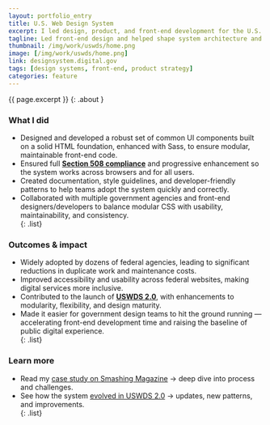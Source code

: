 ```yaml
---
layout: portfolio_entry
title: U.S. Web Design System
excerpt: I led design, product, and front-end development for the U.S. Web Design System — the shared UI and style framework now used by **hundreds** of federal agency projects nationwide. My work focused on raising standards for user experience, accessibility, and consistency in government digital services.
tagline: Led front-end design and helped shape system architecture and long-term strategy as a core contributor, driving adoption across 90+ agencies and over 1 billion page views annually.
thumbnail: /img/work/uswds/home.png
image: [/img/work/uswds/home.png]
link: designsystem.digital.gov
tags: [design systems, front-end, product strategy]
categories: feature
---
```


{{ page.excerpt }}
{: .about }

### What I did

- Designed and developed a robust set of common UI components built on a solid HTML foundation, enhanced with Sass, to ensure modular, maintainable front-end code.  
- Ensured full **[Section 508 compliance](https://www.section508.gov/)** and progressive enhancement so the system works across browsers and for all users.  
- Created documentation, style guidelines, and developer-friendly patterns to help teams adopt the system quickly and correctly.  
- Collaborated with multiple government agencies and front-end designers/developers to balance modular CSS with usability, maintainability, and consistency.  
{: .list}

### Outcomes & impact

- Widely adopted by dozens of federal agencies, leading to significant reductions in duplicate work and maintenance costs.  
- Improved accessibility and usability across federal websites, making digital services more inclusive.  
- Contributed to the launch of **[USWDS 2.0](https://designsystem.digital.gov/whats-new/updates/2019/04/08/uswds-2-0-release/)**, with enhancements to modularity, flexibility, and design maturity.  
- Made it easier for government design teams to hit the ground running — accelerating front-end development time and raising the baseline of public digital experience.  
{: .list}

### Learn more

- Read my [case study on Smashing Magazine](https://www.smashingmagazine.com/2017/03/building-us-web-design-standards/) → deep dive into process and challenges.  
- See how the system [evolved in USWDS 2.0](https://designsystem.digital.gov/whats-new/updates/2019/04/08/uswds-2-0-release/) → updates, new patterns, and improvements.  
{: .list}
